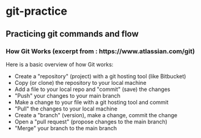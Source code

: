 # git-practice
<h2>Practicing git commands and flow</h2>

<h3>  How Git Works (excerpt from : https://www.atlassian.com/git)</h3> 

<p>Here is a basic overview of how Git works:</p>
<ul>  
  <li>Create a "repository" (project) with a git hosting tool (like Bitbucket)</li>
  <li>Copy (or clone) the repository to your local machine</li>
  <li>Add a file to your local repo and "commit" (save) the changes</li>
  <li>"Push" your changes to your main branch</li>
  <li>Make a change to your file with a git hosting tool and commit</li>
  <li>"Pull" the changes to your local machine</li>
  <li>Create a "branch" (version), make a change, commit the change</li>
  <li>Open a "pull request" (propose changes to the main branch)</li>
  <li>"Merge" your branch to the main branch</li>
</ul>
